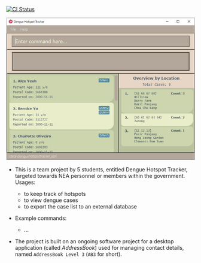 [![CI Status](https://github.com/se-edu/addressbook-level3/workflows/Java%20CI/badge.svg)](https://github.com/se-edu/addressbook-level3/actions)

![Ui](docs/images/Ui.png)


* This is a team project by 5 students, entitled Dengue Hotspot Tracker, targeted towards NEA personnel or members within the government.<br>
  Usages:
  * to keep track of hotspots
  * to view dengue cases
  * to export the case list to an external database

* Example commands:
  * ...

* The project is built on an ongoing software project for a desktop application (called _AddressBook_) used for managing contact details, named `AddressBook Level 3` (`AB3` for short).
